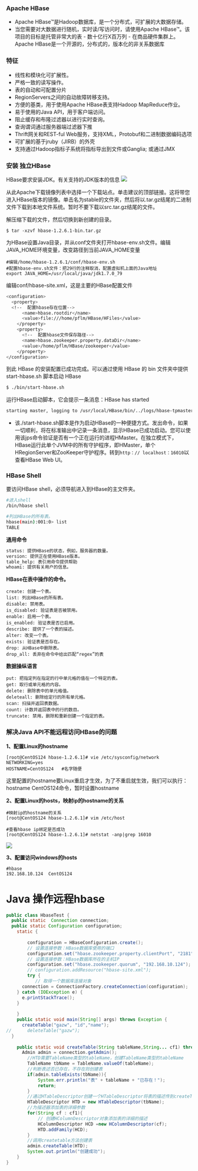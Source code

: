 ### Apache HBase
- Apache HBase™是Hadoop数据库，是一个分布式，可扩展的大数据存储。
- 当您需要对大数据进行随机，实时读/写访问时，请使用Apache HBase™。该项目的目标是托管非常大的表 - 数十亿行X百万列 - 在商品硬件集群上。Apache HBase是一个开源的，分布式的，版本化的非关系数据库

### 特征
- 线性和模块化可扩展性。
- 严格一致的读写操作。
- 表的自动和可配置分片
- RegionServers之间的自动故障转移支持。
- 方便的基类，用于使用Apache HBase表支持Hadoop MapReduce作业。
- 易于使用的Java API，用于客户端访问。
- 阻止缓存和布隆过滤器以进行实时查询。
- 查询谓词通过服务器端过滤器下推
- Thrift网关和REST-ful Web服务，支持XML，Protobuf和二进制数据编码选项
- 可扩展的基于jruby（JIRB）的外壳
- 支持通过Hadoop指标子系统将指标导出到文件或Ganglia; 或通过JMX

### 安装  独立HBase
HBase要求安装JDK。有关支持的JDK版本的信息
<img src="_media/hbase01.png">

从此Apache下载镜像列表中选择一个下载站点。单击建议的顶部链接。这将带您进入HBase版本的镜像。单击名为stable的文件夹，然后将以.tar.gz结尾的二进制文件下载到本地文件系统。暂时不要下载以src.tar.gz结尾的文件。


解压缩下载的文件，然后切换到新创建的目录。

```
$ tar -xzvf hbase-1.2.6.1-bin.tar.gz
```
为HBase设置Java目录，并从conf文件夹打开hbase-env.sh文件。编辑JAVA_HOME环境变量，改变路径到当前JAVA_HOME变量

```
#编辑/home/hbase-1.2.6.1/conf/hbase-env.sh
#配置hbase-env.sh文件：把29行的注释取消，配置虚拟机上面的Java地址
export JAVA_HOME=/usr/local/java/jdk1.7.0_79
```
编辑conf/hbase-site.xml，这是主要的HBase配置文件

```bash
<configuration>
  <property>
  <!--  配置hbase存在位置-->
      <name>hbase.rootdir</name>
      <value>file:///home/pflm/HBase/HFiles</value>
    </property>
    <property>
      <!--  配置hbase文件保存路径-->
      <name>hbase.zookeeper.property.dataDir</name>
      <value>/home/pflm/HBase/zookeeper</value>
    </property>
</configuration>
```
到此 HBase 的安装配置已成功完成。可以通过使用 HBase 的 bin 文件夹中提供 start-hbase.sh 脚本启动 HBase

```bash
$ ./bin/start-hbase.sh
```
运行HBase启动脚本，它会提示一条消息：HBase has started

```bash
starting master, logging to /usr/local/HBase/bin/../logs/hbase-tpmaster-localhost.localdomain.out
```
- 该./start-hbase.sh脚本是作为启动HBase的一种便捷方式。发出命令，如果一切顺利，将在标准输出中记录一条消息，显示HBase已成功启动。您可以使用该jps命令验证是否有一个正在运行的进程HMaster。在独立模式下，HBase运行此单个JVM中的所有守护程序，即HMaster，单个HRegionServer和ZooKeeper守护程序。转到`http：// localhost：16010`以查看HBase Web UI。

### HBase Shell
要访问HBase shell，必须导航进入到HBase的主文件夹。

```bash
#进入shell
/bin/hbase shell

#列出HBase的所有表。
hbase(main):001:0> list
TABLE
```
 **通用命令** 

```bash
status: 提供HBase的状态，例如，服务器的数量。
version: 提供正在使用HBase版本。
table_help: 表引用命令提供帮助
whoami: 提供有关用户的信息。
```
 **HBase在表中操作的命令。** 
```
create: 创建一个表。
list: 列出HBase的所有表。
disable: 禁用表。
is_disabled: 验证表是否被禁用。
enable: 启用一个表。
is_enabled: 验证表是否已启用。
describe: 提供了一个表的描述。
alter: 改变一个表。
exists: 验证表是否存在。
drop: 从HBase中删除表。
drop_all: 丢弃在命令中给出匹配“regex”的表
```
 **数据操纵语言** 

```
put: 把指定列在指定的行中单元格的值在一个特定的表。
get: 取行或单元格的内容。
delete: 删除表中的单元格值。
deleteall: 删除给定行的所有单元格。
scan: 扫描并返回表数据。
count: 计数并返回表中的行的数目。
truncate: 禁用，删除和重新创建一个指定的表。
```

### 解决Java API不能远程访问HBase的问题
 **1、配置Linux的hostname** 

```
[root@CentOS124 hbase-1.2.6.1]# vie /etc/sysconfig/network
NETWORKING=yes
HOSTNAME=CentOS124   #名字随便
```
这里配置的hostname要Linux重启才生效，为了不重启就生效，我们可以执行：hostname CentOS124命令，暂时设置hostname

 **2、配置Linux的hosts，映射ip的hostname的关系** 

```
#映射ip的hostname的关系
[root@CentOS124 hbase-1.2.6.1]# vim /etc/host

#查看hbase ip绑定是否成功
[root@CentOS124 hbase-1.2.6.1]# netstat -anp|grep 16010
```
<img src="_media/hbase02.png">

 **3、配置访问windows的hosts** 
```
#hbase
192.168.10.124  CentOS124
```


# Java 操作远程hbase
```java
public class HbaseTest {
  public static  Connection connection;
  public static Configuration configuration; 
    static { 
 
        configuration = HBaseConfiguration.create(); 
        // 设置连接参数：HBase数据库使用的端口
        configuration.set("hbase.zookeeper.property.clientPort", "2181"); 
        // 设置连接参数：HBase数据库所在的主机IP
        configuration.set("hbase.zookeeper.quorum", "192.168.10.124"); 
        // configuration.addResource("hbase-site.xml");
        try {
           // 取得一个数据库连接对象
      connection = ConnectionFactory.createConnection(configuration);
    } catch (IOException e) {
      e.printStackTrace();
    }
        
    } 
    public static void main(String[] args) throws Exception {
      createTable("gazw", "id","name");
//      deleteTable("gazw");
  }
    
    public static void createTable(String tableName,String... cf1) throws IOException { 
      Admin admin = connection.getAdmin();
        //HTD需要TableName类型的tableName，创建TableName类型的tableName
        TableName tbName = TableName.valueOf(tableName);
        //判断表述否已存在，不存在则创建表
        if(admin.tableExists(tbName)){
            System.err.println("表" + tableName + "已存在！");
            return;
        }
        //通过HTableDescriptor创建一个HTableDescriptor将表的描述传到createTable参数中
        HTableDescriptor HTD = new HTableDescriptor(tbName);
        //为描述器添加表的详细参数
        for(String cf : cf1){
            // 创建HColumnDescriptor对象添加表的详细的描述
            HColumnDescriptor HCD =new HColumnDescriptor(cf);
            HTD.addFamily(HCD);
        }
        //调用createtable方法创建表
        admin.createTable(HTD);
        System.out.println("创建成功");
    } 
}
```


